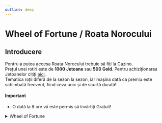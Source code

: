 ```yaml
---
outline: deep
---
```


# Wheel of Fortune / Roata Norocului

## Introducere

Pentru a putea accesa Roata Norocului trebuie să fiți la Cazino.
<br />
Prețul unei rotiri este de **1000 Jetoane** sau **500 Gold**.
Pentru achiziționarea Jetoanelor citiți <a href="https://b-zone-gta-v.github.io/B-Zone-GTA-V-Wiki/server/info/poker.html#jetoane">aici</a>.
<br />
Tematica roții diferă de la sezon la sezon, iar mașina dată ca premiu este schimbată frecvent, fiind ceva unic și de scurtă durată!

#### <span class="button-p-job"><b>Important</b></span>

- O dată la 6 ore vă este permis să învârtiți Gratuit!


<details>
  <summary>Wheel of Fortune</summary>
  <img src="https://v.b-zone.ro/images/wiki/wheel-of-fortune.png" alt="WOF">
</details>